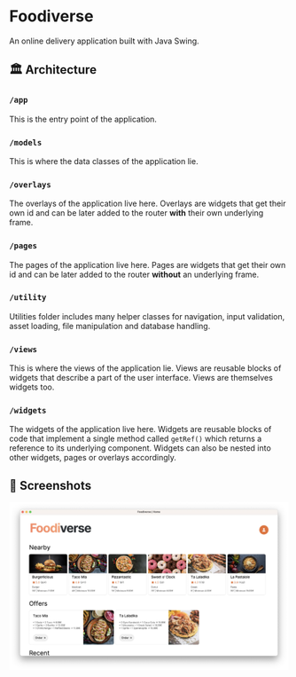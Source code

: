 # Foodiverse

An online delivery application built with Java Swing.

## 🏛️ Architecture

### `/app`

This is the entry point of the application.

### `/models`

This is where the data classes of the application lie.

### `/overlays`

The overlays of the application live here. Overlays are widgets that get their own id and can be later added to the router **with** their own underlying frame.

### `/pages`

The pages of the application live here. Pages are widgets that get their own id and can be later added to the router **without** an underlying frame.

### `/utility`

Utilities folder includes many helper classes for navigation, input validation, asset loading, file manipulation and database handling.

### `/views`

This is where the views of the application lie. Views are reusable blocks of widgets that describe a part of the user interface. Views are themselves widgets too.

### `/widgets`

The widgets of the application live here. Widgets are reusable blocks of code that implement a single method called `getRef()` which returns a reference to its underlying component. Widgets can also be nested into other widgets, pages or overlays accordingly.

## 📸 Screenshots

![Homepage of Foodiverse](assets/docs/home.webp)
